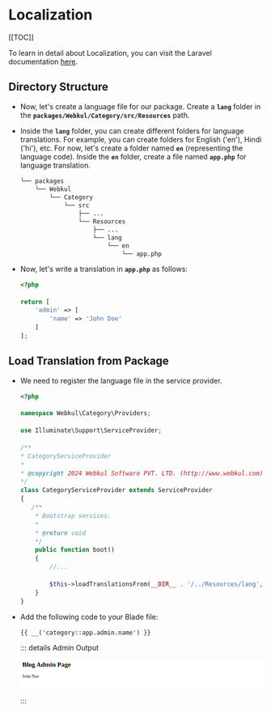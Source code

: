 # Localization

[[TOC]]

To learn in detail about Localization, you can visit the Laravel documentation [here](https://laravel.com/docs/10.x/localization).

## Directory Structure

- Now, let's create a language file for our package. Create a **`lang`** folder in the **`packages/Webkul/Category/src/Resources`** path.

- Inside the **`lang`** folder, you can create different folders for language translations. For example, you can create folders for English ('en'), Hindi ('hi'), etc. For now, let's create a folder named **`en`** (representing the language code). Inside the **`en`** folder, create a file named **`app.php`** for language translation.

  ```
  └── packages
      └── Webkul
          └── Category
              └── src
                  ├── ...
                  └── Resources
                      ├── ...
                      └── lang
                          └── en
                              └── app.php
  ```

- Now, let's write a translation in **`app.php`** as follows:

  ```php
  <?php

  return [
      'admin' => [
          'name' => 'John Doe'
      ]
  ];
  ```

## Load Translation from Package

- We need to register the language file in the service provider.

  ```php
  <?php

  namespace Webkul\Category\Providers;

  use Illuminate\Support\ServiceProvider;

  /**
  * CategoryServiceProvider
  *
  * @copyright 2024 Webkul Software PVT. LTD. (http://www.webkul.com)
  */
  class CategoryServiceProvider extends ServiceProvider
  {
     /**
      * Bootstrap services.
      *
      * @return void
      */
      public function boot()
      {
          //... 

          $this->loadTranslationsFrom(__DIR__ . '/../Resources/lang', 'category');
      }
  }
  ```

- Add the following code to your Blade file:

  ```html
  {{ __('category::app.admin.name') }}
  ```

  ::: details Admin Output

  ![Translation Output](../../assets/images/package-development/category-admin-lang-output.png)

  :::